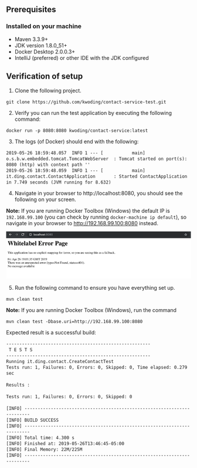 ## Prerequisites

### Installed on your machine
- Maven 3.3.9+
- JDK version 1.8.0_51+
- Docker Desktop 2.0.0.3+
- IntelliJ (preferred) or other IDE with the JDK configured

## Verification of setup

1. Clone the following project.
```
git clone https://github.com/kwoding/contact-service-test.git
```

2. Verify you can run the test application by executing the following command:
```
docker run -p 8080:8080 kwoding/contact-service:latest
```

3. The logs (of Docker) should end with the following:
```
2019-05-26 18:59:48.057  INFO 1 --- [           main] o.s.b.w.embedded.tomcat.TomcatWebServer  : Tomcat started on port(s): 8080 (http) with context path ''
2019-05-26 18:59:48.059  INFO 1 --- [           main] it.ding.contact.ContactApplication       : Started ContactApplication in 7.749 seconds (JVM running for 8.632)
```

4. Navigate in your browser to http://localhost:8080, you should see the following on your screen.

**Note:** If you are running Docker Toolbox (Windows) the default IP is `192.168.99.100` (you can check by running `docker-machine ip default`), so navigate in your browser to http://192.168.99.100:8080 instead.

![Default 404 page](./img/404_page.png)

5. Run the following command to ensure you have everything set up.

```
mvn clean test
```

**Note:** If you are running Docker Toolbox (Windows), run the command
```
mvn clean test -Dbase.uri=http://192.168.99.100:8080
```

Expected result is a successful build:
```
-------------------------------------------------------
 T E S T S
-------------------------------------------------------
Running it.ding.contact.CreateContactTest
Tests run: 1, Failures: 0, Errors: 0, Skipped: 0, Time elapsed: 0.279 sec

Results :

Tests run: 1, Failures: 0, Errors: 0, Skipped: 0

[INFO] ------------------------------------------------------------------------
[INFO] BUILD SUCCESS
[INFO] ------------------------------------------------------------------------
[INFO] Total time: 4.300 s
[INFO] Finished at: 2019-05-26T13:46:45-05:00
[INFO] Final Memory: 22M/225M
[INFO] ------------------------------------------------------------------------
```
